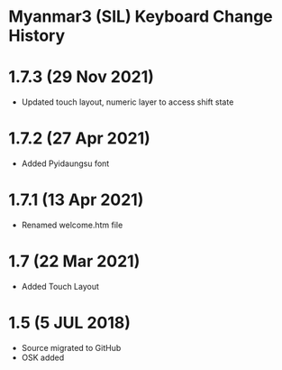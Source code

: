 Myanmar3 (SIL) Keyboard Change History
=======================
# 1.7.3 (29 Nov 2021)
* Updated touch layout, numeric layer to access shift state

# 1.7.2 (27 Apr 2021)
* Added Pyidaungsu font

# 1.7.1 (13 Apr 2021)
* Renamed welcome.htm file

# 1.7 (22 Mar 2021)
* Added Touch Layout

# 1.5 (5 JUL 2018)

* Source migrated to GitHub
* OSK added
